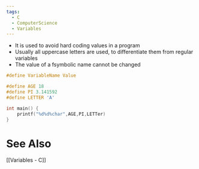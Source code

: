 ```yaml
---
tags:
  - C
  - ComputerScience
  - Variables
---
```

- It is used to avoid hard coding values in a program 
- Usually all uppercase letters are used, to differentiate them from regular variables
- The value of a fsymbolic name cannot be changed

``` c
#define VariableName Value
```

``` c
#define AGE 18
#define PI 3.141592
#define LETTER 'A'

int main() {
	printf("%d%d%char",AGE,PI,LETTer)
}

```

# See Also
[[Variables - C]]
